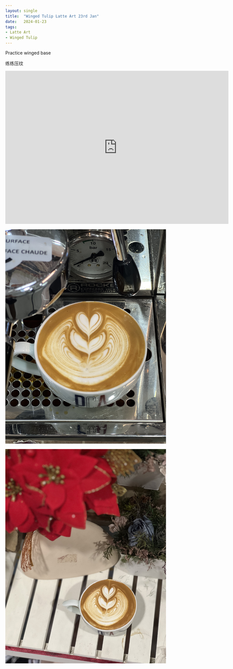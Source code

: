 ```yaml
---
layout: single
title:  "Winged Tulip Latte Art 23rd Jan"
date:   2024-01-23
tags:
- Latte Art
- Winged Tulip
---
```



Practice winged base

练练压纹



<div class="embed-container">
  <iframe
      src="https://www.youtube.com/embed/W0yJWRZHgew"
      width="700"
      height="480"
      frameborder="0"
      allowfullscreen="true">
  </iframe>
</div>


![](/assets/img/2024/01/23/IMG_2570.jpg)

![](/assets/img/2024/01/23/IMG_2571.jpg)

